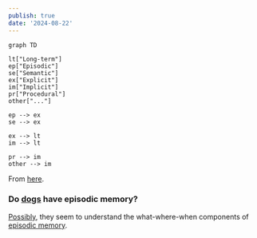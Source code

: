 ```yaml
---
publish: true
date: '2024-08-22'
---
```

```mermaid
graph TD

lt["Long-term"]
ep["Episodic"]
se["Semantic"]
ex["Explicit"]
im["Implicit"]
pr["Procedural"]
other["..."]

ep --> ex
se --> ex

ex --> lt
im --> lt

pr --> im
other --> im
```

From [here](https://en.wikipedia.org/wiki/Episodic_memory).

### Do [dogs](<../Doggo>) have episodic memory?

[Possibly](https://www.psychologytoday.com/us/blog/animal-minds/201911/dogs-demonstrate-episodic-memory), they seem to understand the what-where-when components of [episodic memory](https://en.wikipedia.org/wiki/Episodic_memory).

